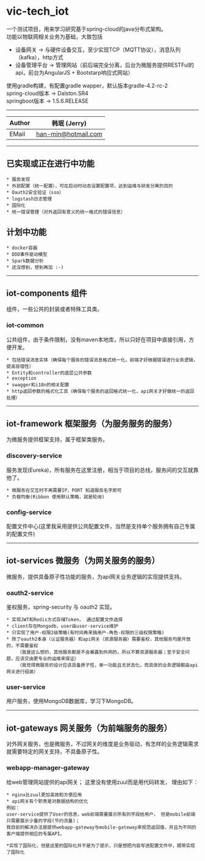 # vic-tech_iot

  一个测试项目，用来学习研究基于spring-cloud的java分布式架构。<br />
  功能以物联网相关业务为基础，大致包括
  * 设备网关 -> 与硬件设备交互，至少实现TCP（MQTT协议），消息队列（kafka），http方式
  * 设备管理平台 -> 管理网站（前后端完全分离，后台为微服务提供RESTFul的api，前台为AngularJS + Bootstarp响应式网站）
  
  使用gradle构建，有配置gradle wapper，默认版本gradle-4.2-rc-2<br />
  spring-cloud版本 -> Dalston.SR4  <br />
  springboot版本 -> 1.5.6.RELEASE  <br />
  
  ****
	
|Author|韩珉 (Jerry)|
|---|---
|EMail|han-min@hotmail.com 

  ****

## 已实现或正在进行中功能

    * 服务发现
    * 外部配置（统一配置），可在启动时动态设置配置项，达到运维与研发分离的目的
    * Oauth2安全验证（sso）
    * logstash日志管理
    * 国际化
    * 统一错误管理（对外返回有意义的统一格式的错误信息）


## 计划中功能
    
    * docker容器
    * DDD事件驱动模型
    * Spark数据分析
    * 还没想到，想到再加 :-)

  ****

## iot-components 组件
  组件，一些公共的封装或者特殊工具类。

### iot-common

  公共组件，由于条件限制，没有maven本地库，所以只好在项目中直接引用，方便开发。
  
    * 包括错误消息实体（确保每个服务的错误消息格式统一化，前端才好根据错误进行业务逻辑，提高容错性）
    * Entity和controller的底层公共参数
    * exception
    * swagger和i18n的相关配置
    * http返回参数的格式化工具（确保每个服务的返回格式统一化，api网关才好做统一的返回处理）

  ****
  
## iot-framework 框架服务（为服务服务的服务）
  为微服务提供框架支持，属于框架类服务。

### discovery-service

  服务发现(Eureka)，所有服务在这里注册，相当于项目的总线，服务间的交互就靠他了。
  
    * 微服务在交互时不再需要IP，PORT 知道服务名字即可
    * 负载均衡(Ribbon 使用默认策略，就是轮询)

### config-service
  配置文件中心(这里我采用提供公共配置文件，当然是支持单个服务拥有自己专属的配置文件)

  ****

## iot-services 微服务（为网关服务的服务）
  微服务，提供具备原子性功能的服务，为api网关业务逻辑的实现提供支持。

### oauth2-service
  鉴权服务，spring-security 与 oauth2 实现。
  
    * 实现JWT和Redis方式存储Token， 通过配置文件选择
    * client存在Mongodb，user由user-service维护
    * 只实现了用户-权限2级策略(有时间再来搞用户-角色-权限的三级权限策略)
    * 除了oauth2本身（认证服务器）和api网关（资源服务器）需要鉴权，其他服务均是开放的，不需要鉴权
        （我是这么想的，其他服务都是不会暴露到外网的，所以不算资源服务器；至于安全问题，应该交由更专业的运维来保证）
        （我觉得微服务的设计应该具备原子性，单一功能且无状态化，而具体的业务逻辑都由api网关进行组装）

### user-service
  用户服务，使用MongoDB数据库，学习下MongoDB。

  ****

## iot-gateways 网关服务（为前端服务的服务）
  对外网关服务，也是微服务，不过网关的维度是业务驱动，有怎样的业务逻辑需求就需要特定的网关支持，不具备原子性。

### webapp-manager-gateway
  给web管理网站提供的api网关； 这里没有使用zuul而是用代码转发， 理由如下：
    
    * nginx比zuul更加高效和方便应用
    * api网关有个职责是对数据结构的优化
    例如：
    user-service提供了User的信息，web前端需要展示所有的字段给用户， 但是mobile前端只需要展示少量的字段(节约流量)；
    我目前的解决办法是提供webapp-gateway与mobile-gateway来规范返回值，并且为不同的客户端提供相应的专属API。
    
    *实现了国际化，但是这里的国际化并不是为了提示，只是想把内容写进配置文件中，顺带实现了国际化
